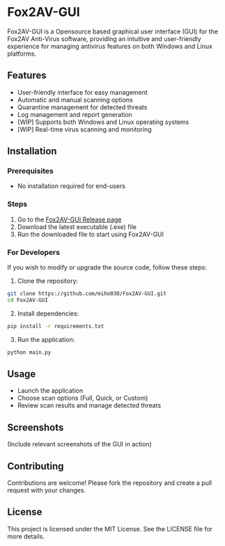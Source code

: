 # Fox2AV-GUI

Fox2AV-GUI is a Opensource based graphical user interface (GUI) for the Fox2AV Anti-Virus software, providing an intuitive and user-friendly experience for managing antivirus features on both Windows and Linux platforms.

## Features
- User-friendly interface for easy management
- Automatic and manual scanning options
- Quarantine management for detected threats
- Log management and report generation
- [WIP] Supports both Windows and Linux operating systems
- [WIP] Real-time virus scanning and monitoring

## Installation
### Prerequisites
- No installation required for end-users

### Steps
1. Go to the [Fox2AV-GUI Release page](https://github.com/miho030/Fox2AV-GUI/releases)
2. Download the latest executable (.exe) file
3. Run the downloaded file to start using Fox2AV-GUI

### For Developers
If you wish to modify or upgrade the source code, follow these steps:
1. Clone the repository:
```bash
git clone https://github.com/miho030/Fox2AV-GUI.git
cd Fox2AV-GUI
```
2. Install dependencies:
```bash
pip install -r requirements.txt
```
3. Run the application:
```bash
python main.py
```

## Usage
- Launch the application
- Choose scan options (Full, Quick, or Custom)
- Review scan results and manage detected threats

## Screenshots
(Include relevant screenshots of the GUI in action)

## Contributing
Contributions are welcome! Please fork the repository and create a pull request with your changes.

## License
This project is licensed under the MIT License. See the LICENSE file for more details.

